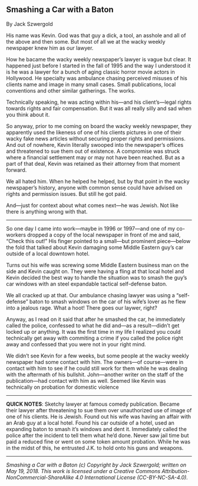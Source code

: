 ## Smashing a Car with a Baton

By Jack Szwergold

His name was Kevin. God was that guy a dick, a tool, an asshole and all of the above and then some. But most of all we at the wacky weekly newspaper knew him as our lawyer.

How he bacame the wacky weekly newspaper’s lawyer is vague but clear. It happened just before I started in the fall of 1995 and the way I understood it is he was a lawyer for a bunch of aging classic horror movie actors in Hollywood. He specialty was ambulance chasing perceived misuses of his clients name and image in many small cases. Small publications, local conventions and other similar gatherings. The works.

Technically speaking, he was acting within his—and his client’s—legal rights towards rights and fair compensation. But it was all really silly and sad when you think about it.

So anyway, prior to me coming on board the wacky weekly newspaper, they apparently used the likeness of one of his clients pictures in one of their wacky fake news articles without securing proper rights and permissions. And out of nowhere, Kevin literally swooped into the newspaper’s offices and threatened to sue them out of existence. A compromise was struck where a financial settlement may or may not have been reached. But as a part of that deal, Kevin was retained as their attorney from that moment forward.

We all hated him. When he helped he helped, but by that point in the wacky newspaper’s history, anyone with common sense could have advised on rights and permission issues. But still he got paid.

And—just for context about what comes next—he was Jewish. Not like there is anything wrong with that.

***

So one day I came into work—maybe in 1996 or 1997—and one of my co-workers dropped a copy of the local newspaper in front of me and said, “Check this out!” His finger pointed to a small—but prominent piece—below the fold that talked about Kevin damaging some Middle Eastern guy’s car outside of a local downtown hotel.

Turns out his wife was screwing some Middle Eastern business man on the side and Kevin caught on. They were having a fling at that local hotel and Kevin decided the best way to handle the situation was to smash the guy’s car windows with an steel expandable tactical self-defense baton.

We all cracked up at that. Our ambulance chasing lawyer was using a “self-defense” baton to smash windows on the car of his wife’s lover as he flew into a jealous rage. What a hoot! There goes our laywer, right?

Anyway, as I read on it said that after he smashed the car, he immediately called the police, confessed to what he did and—as a result—didn’t get locked up or anything. It was the first time in my life I realized you could technically get away with commiting a crime if you called the police right away and confessed that you were not in your right mind.

We didn’t see Kevin for a few weeks, but some people at the wacky weekly newspaper had some contact with him. The owners—of course—were in contact with him to see if he could still work for them while he was dealing with the aftermath of his bullshit. John—another writer on the staff of the publication—had contact with him as well. Seemed like Kevin was technically on probation for domestic violence

***

**QUICK NOTES**: Sketchy lawyer at famous comedy publication. Became their lawyer after threatening to sue them over unauthorized use of image of one of his clients. He is Jewish. Found out his wife was having an affair with an Arab guy at a local hotel. Found his car outside of a hotel, used an expanding baton to smash it’s windows and dent it. Immediately called the police after the incident to tell them what he’d done. Never saw jail time but paid a reduced fine or went on some token amount probation. While he was in the midst of this, he entrusted J.K. to hold onto his guns and weapons.

***

*Smashing a Car with a Baton (c) Copyright by Jack Szwergold; written on May 19, 2018. This work is licensed under a Creative Commons Attribution-NonCommercial-ShareAlike 4.0 International License (CC-BY-NC-SA-4.0).*